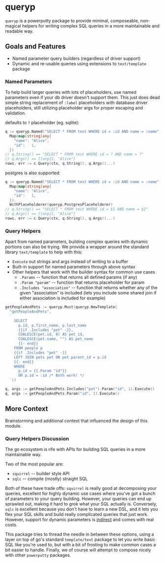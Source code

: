 # queryp

`queryp` is a powerputty package to provide minimal, composeable, non-magical helpers for writing
complex SQL queries in a more maintainable and readable way.

## Goals and Features

* Named parameter query builders (regardless of driver support)
* Dynamic and re-usable queries using extensions to `text/template` package

### Named Parameters

To help build larger queries with lots of placeholders, use named parameters even if your db driver
doesn't support them. This just does dead simple string replacement of `:label` placeholders with
database driver placeholders, still utilizing placeholder args for proper escaping and validation.

defaults to `?` placeholder (eg. sqlite):
```go
q := queryp.Named("SELECT * FROM test WHERE id = :id AND name = :name").
  Map(map[string]any{
    "name": "Alice",
    "id":   1,
  })
// q.String() == "SELECT * FROM test WHERE id = ? AND name = ?"
// q.Args() == []any{1, "Alice"}
rows, err := c.Query(ctx, q.String(), q.Args()...)
```

postgres is also supported:
```go
q := queryp.Named("SELECT * FROM test WHERE id = :id AND name = :name").
  Map(map[string]any{
    "name": "Alice",
    "id":   1,
  }).
  WithPlaceholderer(queryp.PostgresPlaceholderer)
// q.String() == "SELECT * FROM test WHERE id = $1 AND name = $2"
// q.Args() == []any{1, "Alice"}
rows, err := c.Query(ctx, q.String(), q.Args()...)
```

### Query Helpers

Apart from named parameters, building complex queries with dynamic portions can also be trying.
We provide a wrapper around the standard library `text/template` to help with this:

* `Execute` out strings and args instead of writing to a buffer
* Built-in support for named parameters through above syntax
* Other helpers that work with the builder syntax for common use cases
  * `.Params` -- function that returns all defined params (if any)
  * `.Param "param"` -- function that returns placeholder for param
  * `.Includes "association"` -- function that returns whether any of the given "association" is 
    included (lets you include some shared join if either association is included for example)

```go
getPeopleAndPets := queryp.Must(queryp.NewTemplate(
  "getPeopleAndPets", 
  `
    SELECT
      p.id, p.first_name, p.last_name
      {{if .Includes "pet" -}},
      COALESCE(pet.id, 0) AS pet_id,
      COALESCE(pet.name, "") AS pet_name
      {{- end}}
    FROM people p
    {{if .Includes "pet" -}}
    LEFT JOIN pets pet ON pet.parent_id = p.id
    {{- end}}
    WHERE 
      p.id = {{.Param "id"}}
      OR p.id = :id /* Both work! */
  `))

q, args := getPeopleAndPets.Includes("pet").Param("id", 1).Execute() 
q, args := getPeopleAndPets.Param("id", 1).Execute()

```

## More Context

Brainstorming and additional context that influenced the design of this module.

### Query Helpers Discussion

The go ecosystem is rife with APIs for building SQL queries in a more maintainable way. 

Two of the most popular are:

* `squirrel` -- builder style API
* `sqlc` -- compile (mostly) straight SQL

Both of these have trade offs: `squirrel` is really good at decomposing your queries, excellent for
highly dynamic use cases where you've got a bunch of parameters to your query building. However,
your queries can end up sprawled out, making it hard to grok what your SQL actually is. Conversely,
`sqlc` is excellent because you don't have to learn a new DSL, and it lets you flex your SQL skills
and build really complicated queries that just work. However, support for dynamic parameters is 
[indirect](https://github.com/sqlc-dev/sqlc/discussions/364) and comes with real costs.

This package tries to thread the needle in between these options, using a layer on top of go's 
standard `template/text` package to let you write basic SQL like you're used to, but with a bit
of frosting to make common cases a bit easier to handle. Finally, we of course will attempt to
compose nicely with other `powerputty` packages.